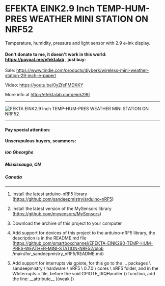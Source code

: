 # EFEKTA EINK2.9 Inch TEMP-HUM-PRES WEATHER MINI STATION ON NRF52

Temperature, humidity, pressure and light sensor with 2.9 e-ink display.

#### Don't donate to me, it doesn't work in this world: https://paypal.me/efektalab , just buy:

Sale: https://www.tindie.com/products/diyberk/wireless-mini-weather-station-29-inch-e-paper/

Video: https://youtu.be/0yZfeFMDKKY

More info at http://efektalab.com/eink290

---

![FEKTA EINK2.9 Inch TEMP-HUM-PRES WEATHER MINI STATION ON NRF52](https://github.com/smartboxchannel/EFEKTA-EINK290-TEMP-HUM-PRES-WEATHER-MINI-STATION-NRF52/blob/main/Images/0002.jpg) 


---


#### Pay special attention:

#### Unscrupulous buyers, scammers:

##### Ion Gheorghe
##### Mississauga, ON
##### Canada




---


1. Install the latest arduino-nRF5 library (https://github.com/sandeepmistry/arduino-nRF5)

2. Install the latest version of the MySensors library (https://github.com/mysensors/MySensors)

3. Download the archive of this project to your computer

4. Add support for devices of this project to the arduino-nRF5 library, the description is in the README.md file (https://github.com/smartboxchannel/EFEKTA-EINK290-TEMP-HUM-PRES-WEATHER-MINI-STATION-NRF52/blob /main/for_sandeepmistry_nRF5/README.md)

5. Add support for interrupts via gpiote, for this go to the ... packages \ sandeepmistry \ hardware \ nRF5 \ 0.7.0 \ cores \ nRF5 folder, and in the WInterrupts.c file, before the void GPIOTE_IRQHandler () function, add the line: \_\_attribute\_\_ ((weak ))
